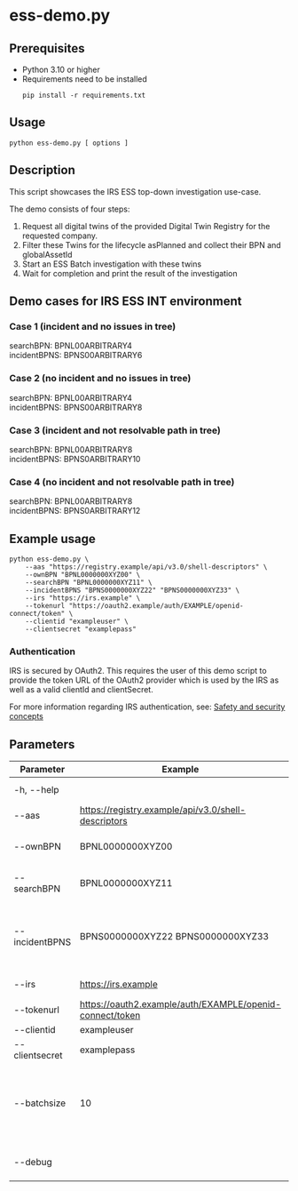 # ess-demo.py

## Prerequisites

- Python 3.10 or higher
- Requirements need to be installed
    ```shell
    pip install -r requirements.txt
    ```

## Usage

```shell
python ess-demo.py [ options ]
```

## Description

This script showcases the IRS ESS top-down investigation use-case.

The demo consists of four steps:

1. Request all digital twins of the provided Digital Twin Registry for the requested company.
2. Filter these Twins for the lifecycle asPlanned and collect their BPN and globalAssetId
3. Start an ESS Batch investigation with these twins
4. Wait for completion and print the result of the investigation

## Demo cases for IRS ESS INT environment

### Case 1 (incident and no issues in tree)

searchBPN: BPNL00ARBITRARY4  
incidentBPNS: BPNS00ARBITRARY6

### Case 2 (no incident and no issues in tree)

searchBPN: BPNL00ARBITRARY4  
incidentBPNS: BPNS00ARBITRARY8

### Case 3 (incident and not resolvable path in tree)

searchBPN: BPNL00ARBITRARY8  
incidentBPNS: BPNS0ARBITRARY10

### Case 4 (no incident and not resolvable path in tree)

searchBPN: BPNL00ARBITRARY8  
incidentBPNS: BPNS0ARBITRARY12

## Example usage

```shell
python ess-demo.py \
    --aas "https://registry.example/api/v3.0/shell-descriptors" \
    --ownBPN "BPNL0000000XYZ00" \
    --searchBPN "BPNL0000000XYZ11" \
    --incidentBPNS "BPNS0000000XYZ22" "BPNS0000000XYZ33" \
    --irs "https://irs.example" \
    --tokenurl "https://oauth2.example/auth/EXAMPLE/openid-connect/token" \
    --clientid "exampleuser" \
    --clientsecret "examplepass"
```

### Authentication

IRS is secured by OAuth2. This requires the user of this demo script to provide the token URL of the OAuth2 provider which is used by the IRS as well as a valid clientId and clientSecret. 

For more information regarding IRS authentication, see: [Safety and security concepts](https://eclipse-tractusx.github.io/item-relationship-service/docs/arc42/full.html#_safety_and_security_concepts)

## Parameters

| Parameter      | Example                                                  | Description                                                        |
|----------------|----------------------------------------------------------|--------------------------------------------------------------------|
| -h, --help     |                                                          | show help message                                                  |
| --aas          | https://registry.example/api/v3.0/shell-descriptors      | AAS registry URL                                                   |
| --ownBPN       | BPNL0000000XYZ00                                         | BPN of the requesting Company                                      |
| --searchBPN    | BPNL0000000XYZ11                                         | BPN of the Company to search for                                   |
| --incidentBPNS | BPNS0000000XYZ22 BPNS0000000XYZ33                        | List of BPNS of the Companies where the incidents occurred         |
| --irs          | https://irs.example                                      | IRS base URL                                                       |
| --tokenurl     | https://oauth2.example/auth/EXAMPLE/openid-connect/token | OAuth2 token URL                                                   |
| --clientid     | exampleuser                                              | Client ID                                                          |
| --clientsecret | examplepass                                              | Client Secret                                                      |
| --batchsize    | 10                                                       | The batch size for a ESS investigation. Must be mod 10. Default 10 |
| --debug        |                                                          | debug logging (optional)                                           |

